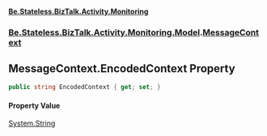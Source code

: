 #### [Be.Stateless.BizTalk.Activity.Monitoring](README.md 'README')
### [Be.Stateless.BizTalk.Activity.Monitoring.Model](Be.Stateless.BizTalk.Activity.Monitoring.Model.md 'Be.Stateless.BizTalk.Activity.Monitoring.Model').[MessageContext](MessageContext.md 'Be.Stateless.BizTalk.Activity.Monitoring.Model.MessageContext')

## MessageContext.EncodedContext Property

```csharp
public string EncodedContext { get; set; }
```

#### Property Value
[System.String](https://docs.microsoft.com/en-us/dotnet/api/System.String 'System.String')